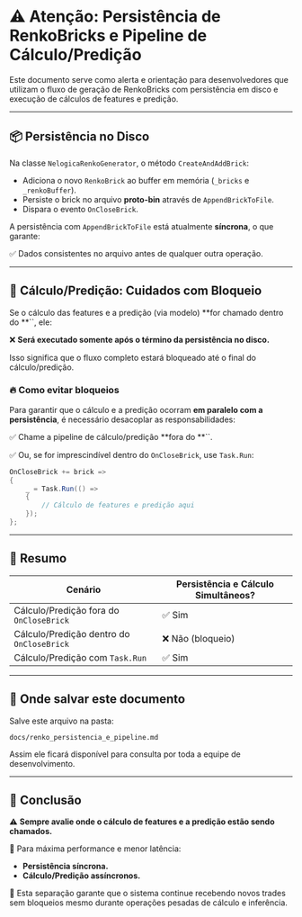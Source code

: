 # ⚠️ Atenção: Persistência de RenkoBricks e Pipeline de Cálculo/Predição

Este documento serve como alerta e orientação para desenvolvedores que utilizam o fluxo de geração de RenkoBricks com persistência em disco e execução de cálculos de features e predição.

---

## 📦 Persistência no Disco

Na classe `NelogicaRenkoGenerator`, o método `CreateAndAddBrick`:

- Adiciona o novo `RenkoBrick` ao buffer em memória (`_bricks` e `_renkoBuffer`).
- Persiste o brick no arquivo **proto-bin** através de `AppendBrickToFile`.
- Dispara o evento `OnCloseBrick`.

A persistência com `AppendBrickToFile` está atualmente **síncrona**, o que garante:

✅ Dados consistentes no arquivo antes de qualquer outra operação.

---

## 🚨 Cálculo/Predição: Cuidados com Bloqueio

Se o cálculo das features e a predição (via modelo) **for chamado dentro do **``, ele:

❌ **Será executado somente após o término da persistência no disco.**

Isso significa que o fluxo completo estará bloqueado até o final do cálculo/predição.

### 🔥 Como evitar bloqueios

Para garantir que o cálculo e a predição ocorram **em paralelo com a persistência**, é necessário desacoplar as responsabilidades:

✅ Chame a pipeline de cálculo/predição **fora do **``.

✅ Ou, se for imprescindível dentro do `OnCloseBrick`, use `Task.Run`:

```csharp
OnCloseBrick += brick =>
{
    _ = Task.Run(() =>
    {
        // Cálculo de features e predição aqui
    });
};
```

---

## 🏁 Resumo

| Cenário                                   | Persistência e Cálculo Simultâneos? |
| ----------------------------------------- | ----------------------------------- |
| Cálculo/Predição fora do `OnCloseBrick`   | ✅ Sim                               |
| Cálculo/Predição dentro do `OnCloseBrick` | ❌ Não (bloqueio)                    |
| Cálculo/Predição com `Task.Run`           | ✅ Sim                               |

---

## 📂 Onde salvar este documento

Salve este arquivo na pasta:

```
docs/renko_persistencia_e_pipeline.md
```

Assim ele ficará disponível para consulta por toda a equipe de desenvolvimento.

---

## 📌 Conclusão

⚠️ **Sempre avalie onde o cálculo de features e a predição estão sendo chamados.**

🔑 Para máxima performance e menor latência:

- **Persistência síncrona.**
- **Cálculo/Predição assíncronos.**

📝 Esta separação garante que o sistema continue recebendo novos trades sem bloqueios mesmo durante operações pesadas de cálculo e inferência.

